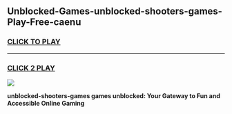 
## Unblocked-Games-unblocked-shooters-games-Play-Free-caenu
<h3>
<a href="https://premium76.site?title=unblocked-shooters-games&ref=18A1">CLICK TO PLAY</a></h3>
<hr>

<h3>
<a href="https://premium76.site?title=unblocked-shooters-games&ref=18A1">CLICK 2 PLAY</a>
  
</h3>

<a href="https://premium76.site?title=unblocked-shooters-games&ref=18A1"><img src="https://clearcache.store/games.png"></a>


**unblocked-shooters-games games unblocked: Your Gateway to Fun and Accessible Online Gaming**
